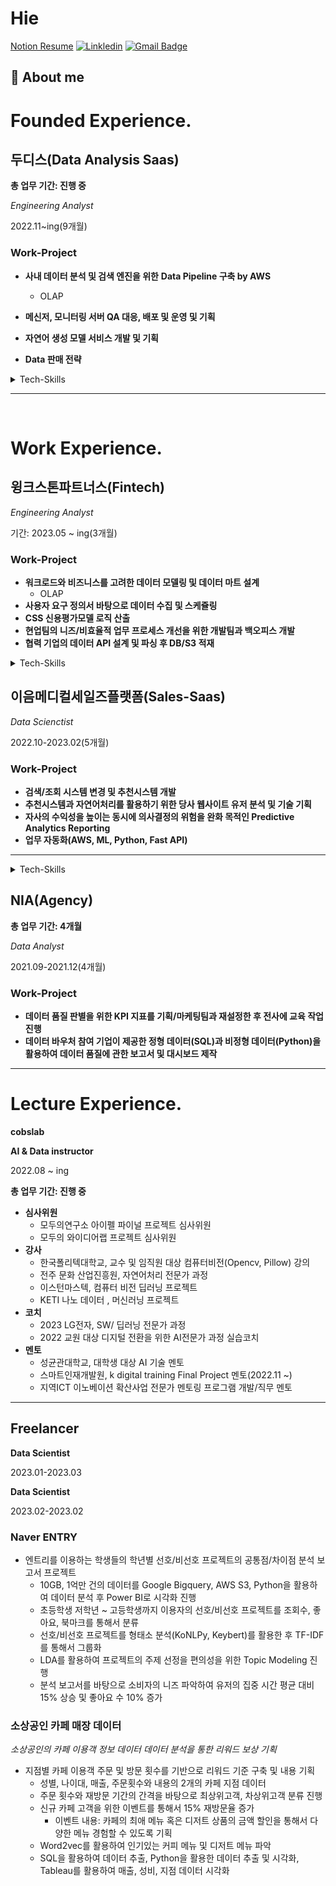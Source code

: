 
# Hie

[Notion Resume](https://bedecked-erigeron-eaa.notion.site/Analyst-Engineer-b50150d8695549398689925098f8f392?pvs=4)
[![Linkledin](https://img.shields.io/badge/Linkledin-blue?style=flat&logoColor=white)](https://www.linkedin.com/in/%EC%84%B8%ED%98%84-%EC%9D%B4-b35aa8241/)
[![Gmail Badge](https://img.shields.io/badge/-leesehyun01@gmail.com-c14438?style=flat&logo=Gmail&logoColor=white&link=mailto:devcseo@gmail.com)](mailto:leesehyun01@gmail.com) 


## 💬 About me

# Founded Experience.

## 두디스(Data Analysis Saas)

**총 업무 기간: 진행 중**

*Engineering Analyst*

2022.11~ing(9개월)

### Work-Project

- **사내 데이터 분석 및 검색 엔진을 위한** **Data Pipeline 구축 by AWS**
   - OLAP
- **메신저, 모니터링 서버 QA 대응, 배포 및 운영 및 기획**
- **자연어 생성 모델 서비스 개발 및 기획**

- **Data 판매 전략**

<details>
<summary>Tech-Skills</summary>
<div markdown="1">

AWS

</div>
</details>

---

<br>

# Work Experience.

## 윙크스톤파트너스(Fintech)

*Engineering Analyst*

기간: 2023.05 ~ ing(3개월)

### Work-Project

- **워크로드와 비즈니스를 고려한 데이터 모델링 및 데이터 마트 설계**
   - OLAP
- **사용자 요구 정의서 바탕으로 데이터 수집 및 스케쥴링**
- **CSS 신용평가모델 로직 산출**
- **현업팀의 니즈/비효율적 업무 프로세스 개선을 위한 개발팀과 백오피스 개발**
- **협력 기업의 데이터 API 설계 및 파싱 후 DB/S3 적재**

<details>
<summary>Tech-Skills</summary>
<div markdown="1">

AWS

</div>
</details>

## 이음메디컬세일즈플랫폼(Sales-Saas)

*Data Scienctist*

2022.10-2023.02(5개월)

### Work-Project

- **검색/조회 시스템 변경 및 추천시스템 개발**
- **추천시스템과 자연어처리를 활용하기 위한 당사 웹사이트 유저 분석 및 기술 기획**
- **자사의 수익성을 높이는 동시에 의사결정의 위험을 완화 목적인 Predictive Analytics Reporting**
- **업무 자동화(AWS, ML, Python, Fast API)**

---

<details>
<summary>Tech-Skills</summary>
<div markdown="1">

AWS

</div>
</details>



## NIA(Agency)

**총 업무 기간: 4개월**

*Data Analyst*

2021.09-2021.12(4개월)

### Work-Project

- **데이터 품질 판별을 위한 KPI 지표를 기획/마케팅팀과 재설정한 후 전사에 교육 작업 진행**
- **데이터 바우처 참여 기업이 제공한 정형 데이터(SQL)과 비정형 데이터(Python)을 활용하여 데이터 품질에 관한 보고서 및 대시보드 제작**

---

# Lecture Experience.

**cobslab**

**AI & Data instructor**

2022.08 ~ ing

**총 업무 기간: 진행 중**

- **심사위원**
    - 모두의연구소 아이펠 파이널 프로젝트 심사위원
    - 모두의 와이디어랩 프로젝트 심사위원
- **강사**
    - 한국폴리텍대학교, 교수 및 임직원 대상 컴퓨터비전(Opencv, Pillow) 강의
    - 전주 문화 산업진흥원, 자연어처리 전문가 과정
    - 이스턴마스텍, 컴퓨터 비전 딥러닝 프로젝트
    - KETI 나노 데이터 , 머신러닝 프로젝트
- **코치**
    - 2023 LG전자, SW/ 딥러닝 전문가 과정
    - 2022 교원 대상 디지털 전환을 위한 AI전문가 과정 실습코치
- **멘토**
    - 성균관대학교, 대학생 대상 AI 기술 멘토
    - 스마트인재개발원, k digital training Final Project 멘토(2022.11 ~)
    - 지역ICT 이노베이션 확산사업 전문가 멘토링 프로그램 개발/직무 멘토

---

## Freelancer

**Data Scientist**

2023.01-2023.03

**Data Scientist**

2023.02-2023.02

### Naver ENTRY

- 엔트리를 이용하는 학생들의 학년별 선호/비선호 프로젝트의 공통점/차이점 분석 보고서 프로젝트
    - 10GB, 1억만 건의 데이터를 Google Bigquery, AWS S3, Python을 활용하여 데이터 분석 후 Power BI로 시각화 진행
    - 초등학생 저학년 ~ 고등학생까지 이용자의 선호/비선호 프로젝트를 조회수, 좋아요, 북마크를 통해서 분류
    - 선호/비선호 프로젝트를 형태소 분석(KoNLPy, Keybert)를 활용한 후 TF-IDF를 통해서 그룹화
    - LDA를 활용하여 프로젝트의 주제 선정을 편의성을 위한 Topic Modeling 진행
    - 분석 보고서를 바탕으로 소비자의 니즈 파악하여 유저의 집중 시간 평균 대비 15% 상승 및 좋아요 수 10% 증가

### 소상공인 카페 매장 데이터

*소상공인의 카페 이용객 정보 데이터 데이터 분석을 통한 리워드 보상 기획*

- 지점별 카페 이용객 주문 및 방문 횟수를 기반으로 리워드 기준 구축 및 내용 기획
    - 성별, 나이대, 매출, 주문횟수와 내용의 2개의 카페 지점 데이터
    - 주문 횟수와 재방문 기간의 간격을 바탕으로 최상위고객, 차상위고객 분류 진행
    - 신규 카페 고객을 위한 이벤트를 통해서 15% 재방문율 증가
        - 이벤트 내용: 카페의 최애 메뉴 혹은 디저트 상품의 금액 할인을 통해서 다양한 메뉴 경험할 수 있도록 기획
    - Word2vec를 활용하여 인기있는 커피 메뉴 및 디저트 메뉴 파악
    - SQL을 활용하여 데이터 추출, Python을 활용한 데이터 추출 및 시각화, Tableau를 활용하여 매출, 성비, 지점 데이터 시각화
